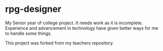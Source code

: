 # rpg-designer
My Senior year of college project.  It needs work as it is incomplete. 
Experience and advancement in technology have given better ways for me to handle some things. 

This project was forked from my teachers repository.  

